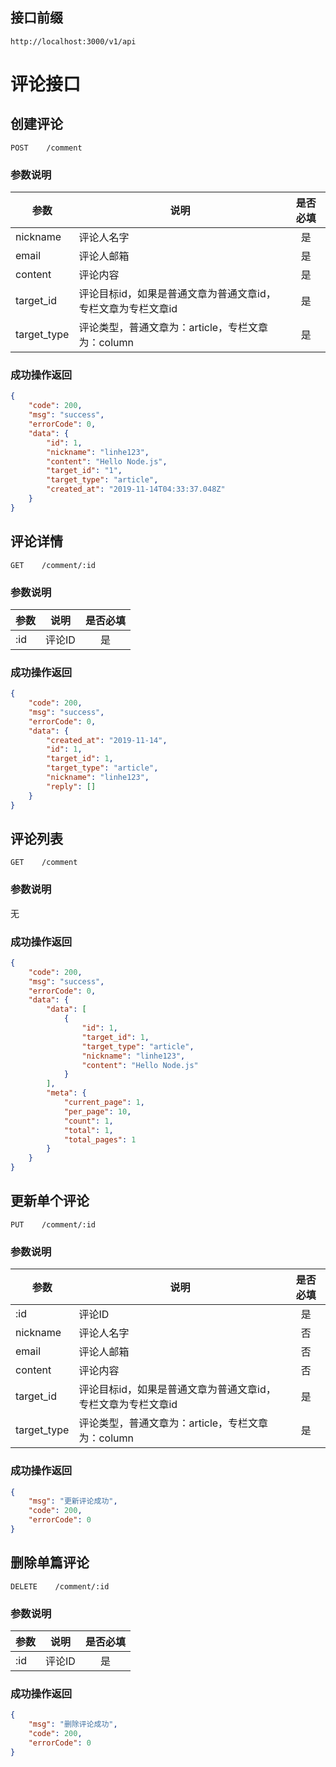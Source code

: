 ## 接口前缀
```shell
http://localhost:3000/v1/api
```

# 评论接口

## 创建评论
```
POST    /comment
```

### 参数说明
参数 | 说明 | 是否必填
---|---|:---:
nickname | 评论人名字 | 是
email    | 评论人邮箱 | 是
content | 评论内容 | 是
target_id | 评论目标id，如果是普通文章为普通文章id，专栏文章为专栏文章id | 是
target_type | 评论类型，普通文章为：article，专栏文章为：column | 是

### 成功操作返回
```json
{
    "code": 200,
    "msg": "success",
    "errorCode": 0,
    "data": {
        "id": 1,
        "nickname": "linhe123",
        "content": "Hello Node.js",
        "target_id": "1",
        "target_type": "article",
        "created_at": "2019-11-14T04:33:37.048Z"
    }
}
```

## 评论详情
```
GET    /comment/:id
```

### 参数说明
参数 | 说明 | 是否必填
---|---|:---:
:id | 评论ID | 是


### 成功操作返回
```json
{
    "code": 200,
    "msg": "success",
    "errorCode": 0,
    "data": {
        "created_at": "2019-11-14",
        "id": 1,
        "target_id": 1,
        "target_type": "article",
        "nickname": "linhe123",
        "reply": []
    }
}
```

## 评论列表
```
GET    /comment
```

### 参数说明
无

### 成功操作返回
```json
{
    "code": 200,
    "msg": "success",
    "errorCode": 0,
    "data": {
        "data": [
            {
                "id": 1,
                "target_id": 1,
                "target_type": "article",
                "nickname": "linhe123",
                "content": "Hello Node.js"
            }
        ],
        "meta": {
            "current_page": 1,
            "per_page": 10,
            "count": 1,
            "total": 1,
            "total_pages": 1
        }
    }
}
```

## 更新单个评论
```
PUT    /comment/:id
```

### 参数说明
参数 | 说明 | 是否必填
---|---|:---:
:id | 评论ID | 是
nickname | 评论人名字 | 否
email    | 评论人邮箱 | 否
content | 评论内容 | 否
target_id | 评论目标id，如果是普通文章为普通文章id，专栏文章为专栏文章id | 是
target_type | 评论类型，普通文章为：article，专栏文章为：column | 是

### 成功操作返回

```json
{
    "msg": "更新评论成功",
    "code": 200,
    "errorCode": 0
}
```

## 删除单篇评论
```
DELETE    /comment/:id
```

### 参数说明
参数 | 说明 | 是否必填
---|---|:---:
:id | 评论ID | 是

### 成功操作返回

```json
{
    "msg": "删除评论成功",
    "code": 200,
    "errorCode": 0
}
```
